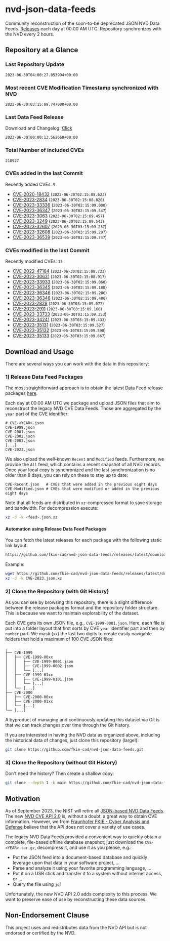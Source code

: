 # nvd-json-data-feeds

Community reconstruction of the soon-to-be deprecated JSON NVD Data Feeds. 
[Releases](https://github.com/fkie-cad/nvd-json-data-feeds/releases/latest) each day at 00:00 AM UTC.
Repository synchronizes with the NVD every 2 hours.

## Repository at a Glance

### Last Repository Update

```plain
2023-06-30T04:00:27.053994+00:00
```

### Most recent CVE Modification Timestamp synchronized with NVD

```plain
2023-06-30T03:15:09.747000+00:00
```

### Last Data Feed Release

Download and Changelog: [Click](https://github.com/fkie-cad/nvd-json-data-feeds/releases/latest)

```plain
2023-06-30T00:00:13.562668+00:00
```

### Total Number of included CVEs

```plain
218927
```

### CVEs added in the last Commit

Recently added CVEs: `9`

* [CVE-2020-18432](CVE-2020/CVE-2020-184xx/CVE-2020-18432.json) (`2023-06-30T02:15:08.623`)
* [CVE-2023-2834](CVE-2023/CVE-2023-28xx/CVE-2023-2834.json) (`2023-06-30T02:15:08.820`)
* [CVE-2023-33336](CVE-2023/CVE-2023-333xx/CVE-2023-33336.json) (`2023-06-30T02:15:09.000`)
* [CVE-2023-36347](CVE-2023/CVE-2023-363xx/CVE-2023-36347.json) (`2023-06-30T02:15:09.347`)
* [CVE-2023-3063](CVE-2023/CVE-2023-30xx/CVE-2023-3063.json) (`2023-06-30T02:15:09.457`)
* [CVE-2023-3249](CVE-2023/CVE-2023-32xx/CVE-2023-3249.json) (`2023-06-30T02:15:09.543`)
* [CVE-2023-32607](CVE-2023/CVE-2023-326xx/CVE-2023-32607.json) (`2023-06-30T03:15:09.237`)
* [CVE-2023-32608](CVE-2023/CVE-2023-326xx/CVE-2023-32608.json) (`2023-06-30T03:15:09.297`)
* [CVE-2023-36539](CVE-2023/CVE-2023-365xx/CVE-2023-36539.json) (`2023-06-30T03:15:09.747`)


### CVEs modified in the last Commit

Recently modified CVEs: `13`

* [CVE-2022-47184](CVE-2022/CVE-2022-471xx/CVE-2022-47184.json) (`2023-06-30T02:15:08.723`)
* [CVE-2023-30631](CVE-2023/CVE-2023-306xx/CVE-2023-30631.json) (`2023-06-30T02:15:08.917`)
* [CVE-2023-33933](CVE-2023/CVE-2023-339xx/CVE-2023-33933.json) (`2023-06-30T02:15:09.060`)
* [CVE-2023-36345](CVE-2023/CVE-2023-363xx/CVE-2023-36345.json) (`2023-06-30T02:15:09.180`)
* [CVE-2023-36346](CVE-2023/CVE-2023-363xx/CVE-2023-36346.json) (`2023-06-30T02:15:09.280`)
* [CVE-2023-36348](CVE-2023/CVE-2023-363xx/CVE-2023-36348.json) (`2023-06-30T02:15:09.400`)
* [CVE-2023-2828](CVE-2023/CVE-2023-28xx/CVE-2023-2828.json) (`2023-06-30T03:15:09.077`)
* [CVE-2023-2911](CVE-2023/CVE-2023-29xx/CVE-2023-2911.json) (`2023-06-30T03:15:09.160`)
* [CVE-2023-33733](CVE-2023/CVE-2023-337xx/CVE-2023-33733.json) (`2023-06-30T03:15:09.353`)
* [CVE-2023-34241](CVE-2023/CVE-2023-342xx/CVE-2023-34241.json) (`2023-06-30T03:15:09.433`)
* [CVE-2023-35131](CVE-2023/CVE-2023-351xx/CVE-2023-35131.json) (`2023-06-30T03:15:09.527`)
* [CVE-2023-35132](CVE-2023/CVE-2023-351xx/CVE-2023-35132.json) (`2023-06-30T03:15:09.590`)
* [CVE-2023-35133](CVE-2023/CVE-2023-351xx/CVE-2023-35133.json) (`2023-06-30T03:15:09.667`)


## Download and Usage

There are several ways you can work with the data in this repository:

### 1) Release Data Feed Packages

The most straightforward approach is to obtain the latest Data Feed release packages [here](https://github.com/fkie-cad/nvd-json-data-feeds/releases/latest).

Each day at 00:00 AM UTC we package and upload JSON files that aim to reconstruct the legacy NVD CVE Data Feeds.
Those are aggregated by the `year` part of the CVE identifier:

```
# CVE-<YEAR>.json
CVE-1999.json
CVE-2001.json
CVE-2002.json
CVE-2003.json
[...]
CVE-2023.json
```

We also upload the well-known `Recent` and `Modified` feeds.
Furthermore, we provide the `All` feed, which contains a recent snapshot of all NVD records.
Once your local copy is synchronized and the last synchronization is no older than 8 days, you can rely on these to stay up to date:

```plain
CVE-Recent.json   # CVEs that were added in the previous eight days
CVE-Modified.json # CVEs that were modified or added in the previous eight days
```

Note that all feeds are distributed in `xz`-compressed format to save storage and bandwidth.
For decompression execute:

```sh
xz -d -k <feed>.json.xz
```


#### Automation using Release Data Feed Packages

You can fetch the latest releases for each package with the following static link layout:

```sh
https://github.com/fkie-cad/nvd-json-data-feeds/releases/latest/download/CVE-<YEAR>.json.xz
```

Example:

```sh
wget https://github.com/fkie-cad/nvd-json-data-feeds/releases/latest/download/CVE-2023.json.xz
xz -d -k CVE-2023.json.xz
```

### 2) Clone the Repository (with Git History)

As you can see by browsing this repository, there is a slight difference between the release packages format and the repository folder structure.
This is because we want to maintain explorability of the dataset.

Each CVE gets its own JSON file, e.g., `CVE-1999-0001.json`.
Here, each file is put into a folder layout that first sorts by CVE `year` identifier part and then by `number` part.
We mask (`xx`) the last two digits to create easily navigable folders that hold a maximum of 100 CVE JSON files:

```plain
.
├── CVE-1999
│   ├── CVE-1999-00xx
│   │   ├── CVE-1999-0001.json
│   │   ├── CVE-1999-0002.json
│   │   └── [...]
│   ├── CVE-1999-01xx
│   │   ├── CVE-1999-0101.json
│   │   └── [...]
│   └── [...]
├── CVE-2000
│   ├── CVE-2000-00xx
│   ├── CVE-2000-01xx
│   └── [...]
└── [...]
```

A byproduct of managing and continuously updating this dataset via Git is that we can track changes over time through the Git history.

If you are interested in having the NVD data as organized above, including the historical data of changes, just clone this repository (large!):

```sh
git clone https://github.com/fkie-cad/nvd-json-data-feeds.git
```

### 3) Clone the Repository (without Git History)

Don't need the history? Then create a shallow copy:

```sh
git clone --depth 1 -b main https://github.com/fkie-cad/nvd-json-data-feeds.git
```

## Motivation

As of September 2023, the NIST will retire all [JSON-based NVD Data Feeds](https://nvd.nist.gov/vuln/data-feeds#divRetirementBanner-1).
The new [NVD CVE API 2.0](https://nvd.nist.gov/developers/vulnerabilities) is, without a doubt, a great way to obtain CVE information.
However, we from [Fraunhofer FKIE - Cyber Analysis and Defense](https://www.fkie.fraunhofer.de/en/departments/cad.html) believe that the API does not cover a variety of use cases.

The legacy NVD Data Feeds provided a convenient way to quickly obtain a complete, file-based offline database snapshot; just download the `CVE-<YEAR>.tar.gz`, decompress it, and use it as you please, e.g.:

* Put the JSON feed into a document-based database and quickly leverage upon that data in your software project, ...
* Parse and analyze it using your favorite programming language, ...
* Put it on a USB stick and transfer it to a system without internet access, or ...
* Query the file using `jq`!

Unfortunately, the new NVD API 2.0 adds complexity to this process.
We want to preserve ease of use by reconstructing these data sources.

## Non-Endorsement Clause

This project uses and redistributes data from the NVD API but is not endorsed or certified by the NVD.